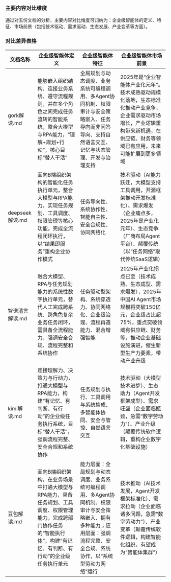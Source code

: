 ### 主要内容对比维度

通过对五份文档的分析，主要内容对比维度可归纳为：企业级智能体的定义、特征、市场前景（包括技术驱动、需求驱动、生态发展、产业变革等方面）。

### 对比差异表格

| 文档名称 | 企业级智能体定义 | 企业级智能体特征 | 企业级智能体市场前景 |
| --- | --- | --- | --- |
| gork解读.md | 能够嵌入组织结构、连接业务系统、遵守流程规则，并在多个角色之间完成任务流转的智能系统，整合大模型与RPA能力，“理解+规划+行动”，核心目标“替人干活” | 全局规划与动态调度、业务系统可编程调用、多Agent协同机制、权限审计与安全策略嵌入、任务导向而非问答导向、支持自然语言交互、记忆与状态管理、开发与治理支持 | 2025年是“企业智能体产业化元年”。技术成熟驱动规模化落地，生态标准化推动产业竞争，企业需求驱动市场增长，产业逻辑重构带来新机遇，在供应链、财务等领域已有应用，未来可能扩展到更多领域 |
| deepseek解读.md | 面向B端组织架构的智能化任务执行单元，整合大模型与RPA能力，实现任务规划、工具调度、权限管理等核心功能，完成全流程闭环执行，以“结果即服务”重构企业协作模式 | 任务导向性、系统协作性、智能自主性、安全合规性、协同网络化 | 技术驱动（AI能力跃迁，大模型支持工具调用，开源框架推动开发标准化）、需求爆发（企业痛点多，2025年是产业化元年）、生态竞争（厂商布局Agent平台）、颠覆传统（以“任务网络”取代传统SaaS逻辑） |
| 智谱清言解读.md | 融合大模型、RPA与任务规划能力的系统性数字执行单元，替代人工完成跨系统、跨角色复杂业务任务闭环，需具备全流程能力，强调安全合规、流程完整和系统协作 | 任务驱动型架构、系统穿透力、协同网络化、企业级治理、流程再造能力、混合增强智能 | 2025年产业化拐点已至（技术成熟、生态成型、需求爆发），2025年中国AI Agent市场规模将突破150亿元，企业级占比超75%，重点突破领域有供应链、财务等，推动企业基础设施演进，催生新型生产力要素，带动产业升级 |
| kimi解读.md | 连接理解力、决策力与行动力，打通大模型与RPA能力，构建“有记忆、有判断、有行动”的企业级任务执行系统，目标“替人干活”，强调流程完整、安全合规和系统协作 | 任务规划与执行、工具调用与系统集成、多智能体协同、安全与管控、自然语言交互 | 技术驱动（大模型技术进步）、生态助力（Agent开发框架成型）、需求旺盛（企业面临瓶颈，急需“数字劳动力”）、产业升级（颠覆传统软件逻辑，重构企业数字化基础设施） |
| 豆包解读.md | 面向B端组织架构，在业务场景中打通大模型与RPA能力，具备任务规划、工具调度、权限管理能力，完成跨部门协作任务的“智能执行体”，构建“有记忆、有判断、有行动”的企业级任务执行单元 | 能力层面：全局规划与动态调度、业务系统可编程调用、多Agent协同机制、权限审计与安全策略嵌入、拥有多种能力；应用层面：强调流程完整、安全合规、系统协作，以“系统型劳动力网络”运行 | 技术推动（AI技术发展，Agent开发框架标准化）、需求拉动（企业面临诸多问题，急需“数字劳动力”）、产业变革（颠覆传统软件逻辑，构建智能化组织，有望成为“智能体集群”） |

